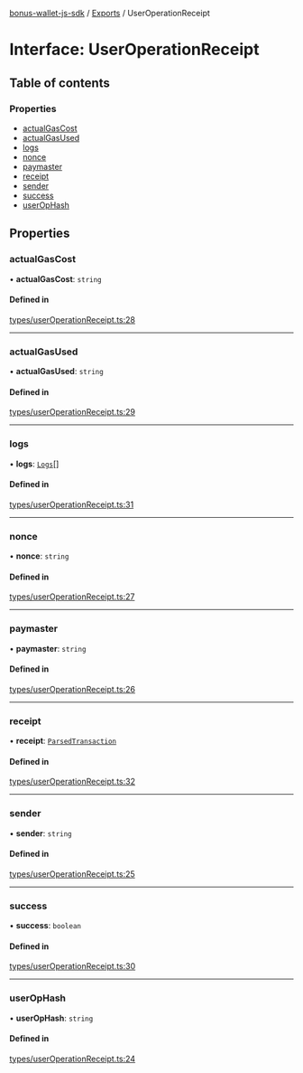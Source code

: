 [bonus-wallet-js-sdk](../README.md) / [Exports](../modules.md) / UserOperationReceipt

# Interface: UserOperationReceipt

## Table of contents

### Properties

- [actualGasCost](UserOperationReceipt.md#actualgascost)
- [actualGasUsed](UserOperationReceipt.md#actualgasused)
- [logs](UserOperationReceipt.md#logs)
- [nonce](UserOperationReceipt.md#nonce)
- [paymaster](UserOperationReceipt.md#paymaster)
- [receipt](UserOperationReceipt.md#receipt)
- [sender](UserOperationReceipt.md#sender)
- [success](UserOperationReceipt.md#success)
- [userOpHash](UserOperationReceipt.md#userophash)

## Properties

### actualGasCost

• **actualGasCost**: `string`

#### Defined in

[types/userOperationReceipt.ts:28](https://github.com/study-core/bonus-wallet-js-sdk/blob/a32b79e/src/types/userOperationReceipt.ts#L28)

___

### actualGasUsed

• **actualGasUsed**: `string`

#### Defined in

[types/userOperationReceipt.ts:29](https://github.com/study-core/bonus-wallet-js-sdk/blob/a32b79e/src/types/userOperationReceipt.ts#L29)

___

### logs

• **logs**: [`Logs`](Logs.md)[]

#### Defined in

[types/userOperationReceipt.ts:31](https://github.com/study-core/bonus-wallet-js-sdk/blob/a32b79e/src/types/userOperationReceipt.ts#L31)

___

### nonce

• **nonce**: `string`

#### Defined in

[types/userOperationReceipt.ts:27](https://github.com/study-core/bonus-wallet-js-sdk/blob/a32b79e/src/types/userOperationReceipt.ts#L27)

___

### paymaster

• **paymaster**: `string`

#### Defined in

[types/userOperationReceipt.ts:26](https://github.com/study-core/bonus-wallet-js-sdk/blob/a32b79e/src/types/userOperationReceipt.ts#L26)

___

### receipt

• **receipt**: [`ParsedTransaction`](ParsedTransaction.md)

#### Defined in

[types/userOperationReceipt.ts:32](https://github.com/study-core/bonus-wallet-js-sdk/blob/a32b79e/src/types/userOperationReceipt.ts#L32)

___

### sender

• **sender**: `string`

#### Defined in

[types/userOperationReceipt.ts:25](https://github.com/study-core/bonus-wallet-js-sdk/blob/a32b79e/src/types/userOperationReceipt.ts#L25)

___

### success

• **success**: `boolean`

#### Defined in

[types/userOperationReceipt.ts:30](https://github.com/study-core/bonus-wallet-js-sdk/blob/a32b79e/src/types/userOperationReceipt.ts#L30)

___

### userOpHash

• **userOpHash**: `string`

#### Defined in

[types/userOperationReceipt.ts:24](https://github.com/study-core/bonus-wallet-js-sdk/blob/a32b79e/src/types/userOperationReceipt.ts#L24)
